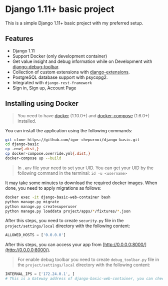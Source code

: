 Django 1.11+ basic project
================================

This is a simple Django 1.11+ basic project with my preferred setup.

## Features

- Django 1.11
- Support Docker (only development container)
- Get value insight and debug information while on Development with [django-debug-toolbar](https://django-debug-toolbar.readthedocs.org).
- Collection of custom extensions with [django-extensions](http://django-extensions.readthedocs.org).
- PostgreSQL database support with psycopg2.
- Integrated with `django-rest-framework`
- Sign in, Sign up, Account Page


Installing using Docker
-----------------------

> You need to have [docker](http://www.docker.com) (1.10.0+) and
[docker-compose](https://docs.docker.com/compose/install/) (1.6.0+) installed.

You can install the application using the following commands:

```sh
git clone https://github.com/igor-chepurnoi/django-basic.git
cd django-basic
cp .env{.dist,}
cp docker-compose.override.yml{.dist,}
docker-compose up --build
```
> In `.env` file your need to set your UID.
> You can get your UID by the following command in the terminal: `id -u <username>`

It may take some minutes to download the required docker images. When
done, you need to apply migrations as follows:

```sh
docker exec -it django-basic-web-container bash
python manage.py migrate
python manage.py createsuperuser
python manage.py loaddata project/apps/*/fixtures/*.json
```

After this steps, you need to create `security.py` file in the `project/settings/local` directory with the following content:

```python
ALLOWED_HOSTS = ['0.0.0.0']
```

After this steps, you can access your app from [http://0.0.0.0:8000/](http://0.0.0.0:8000/).

> For enable debug toolbar you need to create `debug_toolbar.py` file in the `project/settings/local` directory with the following content:

```python
INTERNAL_IPS = ['172.24.0.1', ]
# This is a Gateway address of django-basic-web-container, you can check it by the following command - docker inspect django-basic-web-container
```
